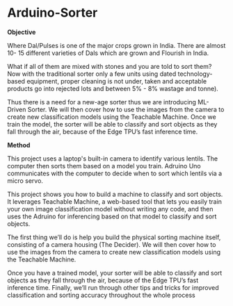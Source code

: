 # Arduino-Sorter
**Objective**

Where Dal/Pulses is one of the major crops grown in India. There are almost 10-
15 different varieties of Dals which are grown and Flourish in India.

What if all of them are mixed with stones and you are told to sort them?
Now with the traditional sorter only a few units using dated technology-based
equipment, proper cleaning is not under, taken and acceptable products go into rejected
lots and between 5% - 8% wastage and tonne).

Thus there is a need for a new-age sorter thus we are introducing ML-Driven Sorter.
We will then cover how to use the images from the camera to create new classification
models using the Teachable Machine. Once we train the model, the sorter will be able
to classify and sort objects as they fall through the air, because of the Edge TPU’s fast
inference time.

**Method**

This project uses a laptop's built-in camera to identify various lentils. The computer
then sorts them based on a model you train. Adruino Uno communicates with the
computer to decide when to sort which lentils via a micro servo.

This project shows you how to build a machine to classify and sort objects. It leverages
Teachable Machine, a web-based tool that lets you easily train your own image
classification model without writing any code, and then uses the Adruino for
inferencing based on that model to classify and sort objects.

The first thing we’ll do is help you build the physical sorting machine itself, consisting
of a camera housing (The Decider). We will then cover how to use the images from the
camera to create new classification models using the Teachable Machine.

Once you have a trained model, your sorter will be able to classify and sort objects as
they fall through the air, because of the Edge TPU’s fast inference time. Finally, we’ll
run through other tips and tricks for improved classification and sorting accuracy
throughout the whole process

